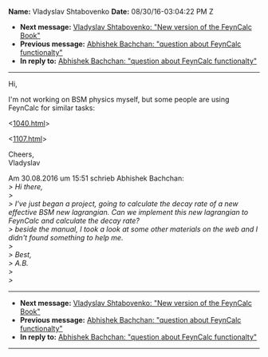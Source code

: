 **Name:** Vladyslav Shtabovenko
**Date:** 08/30/16-03:04:22 PM Z

  - **Next message:** [Vladyslav Shtabovenko: "New version of the
    FeynCalc Book"](1109.html)
  - **Previous message:** [Abhishek Bachchan: "question about FeynCalc
    functionalty"](1107.html)
  - **In reply to:** [Abhishek Bachchan: "question about FeynCalc
    functionalty"](1107.html)

-----

Hi,  

I'm not working on BSM physics myself, but some people are using  
FeynCalc for similar tasks:  

<[1040.html](1040.html)>  

<[1107.html](1107.html)>  

Cheers,  
Vladyslav  

Am 30.08.2016 um 15:51 schrieb Abhishek Bachchan:  
*\> Hi there,*  
*\>*  
*\> I've just began a project, going to calculate the decay rate of a
new effective BSM new lagrangian. Can we implement this new lagrangian
to FeynCalc and calculate the decay rate?*  
*\> beside the manual, I took a look at some other materials on the web
and I didn't found something to help me.*  
*\>*  
*\> Best,*  
*\> A.B.*  
*\>*  
*\>*  

-----

  - **Next message:** [Vladyslav Shtabovenko: "New version of the
    FeynCalc Book"](1109.html)
  - **Previous message:** [Abhishek Bachchan: "question about FeynCalc
    functionalty"](1107.html)
  - **In reply to:** [Abhishek Bachchan: "question about FeynCalc
    functionalty"](1107.html)

-----

